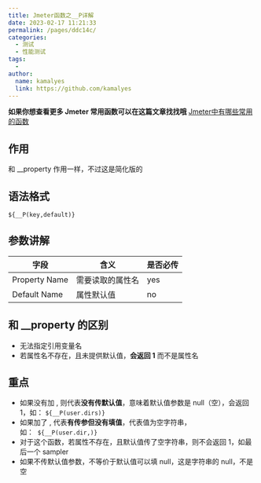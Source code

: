 ```yaml
---
title: Jmeter函数之__P详解
date: 2023-02-17 11:21:33
permalink: /pages/ddc14c/
categories:
  - 测试
  - 性能测试
tags:
  - 
author: 
  name: kamalyes
  link: https://github.com/kamalyes
---
```

**如果你想查看更多 Jmeter 常用函数可以在这篇文章找找哦**
[Jmeter中有哪些常用的函数](./01.Jmeter中有哪些常用的函数.md)

作用
--

和 __property 作用一样，不过这是简化版的

语法格式
----

```
${__P(key,default)}
```

参数讲解
----

| 字段 | 含义 | 是否必传 |
| --- | --- | --- |
| Property Name | 需要读取的属性名 | yes |
| Default Name | 属性默认值 | no |

和 __property 的区别
------------------

*   无法指定引用变量名
*   若属性名不存在，且未提供默认值，**会返回 1** 而不是属性名

重点
--

*   如果没有加 , 则代表**没有传默认值**，意味着默认值参数是 null（空），会返回 1，如： `${__P(user.dirs)} `
*   如果加了 , 代表**有传参但没有填值**，代表值为空字符串，如：  `${__P(user.dir,)} ` 
*   对于这个函数，若属性不存在，且默认值传了空字符串，则不会返回 1，如最后一个 sampler
*   如果不传默认值参数，不等价于默认值可以填 null，这是字符串的 null，不是空
